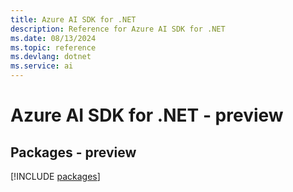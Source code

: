 ```yaml
---
title: Azure AI SDK for .NET
description: Reference for Azure AI SDK for .NET
ms.date: 08/13/2024
ms.topic: reference
ms.devlang: dotnet
ms.service: ai
---
```

# Azure AI SDK for .NET - preview
## Packages - preview
[!INCLUDE [packages](ai-index.md)]